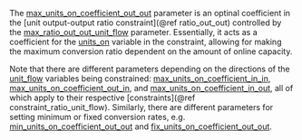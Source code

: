 The [max\_units\_on\_coefficient\_out\_out](@ref) parameter is an optinal coefficient in the
[unit output-output ratio constraint](@ref ratio_out_out) controlled by the [max\_ratio\_out\_out\_unit\_flow](@ref) parameter.
Essentially, it acts as a coefficient for the [units\_on](@ref) variable in the constraint,
allowing for making the maximum conversion ratio dependent on the amount of online capacity.

Note that there are different parameters depending on the directions of the [unit\_flow](@ref) variables
being constrained: [max\_units\_on\_coefficient\_in\_in](@ref), [max\_units\_on\_coefficient\_out\_in](@ref), and
[max\_units\_on\_coefficient\_in\_out](@ref), all of which apply to their respective [constraints](@ref constraint_ratio_unit_flow).
Similarly, there are different parameters for setting minimum or fixed conversion rates, e.g. 
[min\_units\_on\_coefficient\_out\_out](@ref) and [fix\_units\_on\_coefficient\_out\_out](@ref).